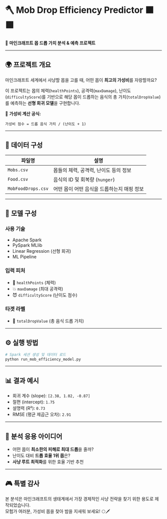 # 🪓 Mob Drop Efficiency Predictor 🟫🟩

👾 **마인크래프트 몹 드롭 가치 분석 & 예측 프로젝트**

---

## 🌍 프로젝트 개요

마인크래프트 세계에서 사냥할 몹을 고를 때, 어떤 몹이 **최고의 가성비**를 자랑할까요?

이 프로젝트는 몹의 체력(`healthPoints`), 공격력(`maxDamage`), 난이도(`difficultyScore`)를 기반으로 해당 몹이 드롭하는 음식의 총 가치(`totalDropValue`)를 예측하는 **선형 회귀 모델**을 구현합니다.

🧪 **가성비 계산 공식:**

```
가성비 점수 = 드롭 음식 가치 / (난이도 + 1)
```

---

## 📁 데이터 구성

| 파일명               | 설명                                           |
|--------------------|----------------------------------------------|
| `Mobs.csv`         | 몹들의 체력, 공격력, 난이도 등의 정보                  |
| `Food.csv`         | 음식의 ID 및 회복량 (`hunger`)                  |
| `MobFoodDrops.csv` | 어떤 몹이 어떤 음식을 드롭하는지 매핑 정보             |

---

## 🔧 모델 구성

### 사용 기술
- Apache Spark
- PySpark MLlib
- Linear Regression (선형 회귀)
- ML Pipeline

### 입력 피처
- 🧡 `healthPoints` (체력)
- 💥 `maxDamage` (최대 공격력)
- 😈 `difficultyScore` (난이도 점수)

### 타겟 라벨
- 🍖 `totalDropValue` (총 음식 드롭 가치)

---

## ⚙️ 실행 방법

```bash
# Spark 세션 생성 및 데이터 로드
python run_mob_efficiency_model.py
```

---

## 📊 결과 예시

- 회귀 계수 (slope): `[2.38, 1.02, -0.87]`
- 절편 (intercept): `1.75`
- 설명력 (R²): `0.73`
- RMSE (평균 제곱근 오차): `2.91`

---

## 🧠 분석 응용 아이디어

- 어떤 몹이 **최소한의 피해로 최대 드롭**을 줄까?
- 난이도 대비 **드롭 효율 1위 몹**은?
- **사냥 루트 최적화**를 위한 효율 기반 추천

---

## 🎮 특별 감사

본 분석은 마인크래프트의 생태계에서 가장 경제적인 사냥 전략을 찾기 위한 용도로 제작되었습니다.  
모험가 여러분, 가성비 몹을 찾아 밤을 지새워 보세요! 🌕🗡️
